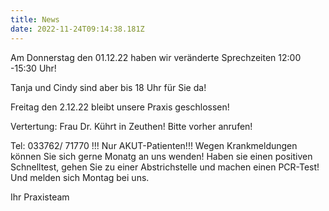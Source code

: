 ```yaml
---
title: News
date: 2022-11-24T09:14:38.181Z
---
```

Am Donnerstag den 01.12.22 haben wir veränderte Sprechzeiten 12:00 -15:30 Uhr!

Tanja und Cindy sind aber bis 18 Uhr für Sie da!

Freitag den 2.12.22 bleibt unsere Praxis geschlossen! 

Vertertung: Frau Dr. Kührt in Zeuthen! Bitte vorher anrufen! 

Tel: 033762/ 71770 !!! Nur AKUT-Patienten!!! Wegen Krankmeldungen können Sie sich gerne Monatg an uns wenden! Haben sie einen positiven Schnelltest, gehen Sie zu einer Abstrichstelle und machen einen PCR-Test! Und melden sich Montag bei uns.

Ihr Praxisteam
